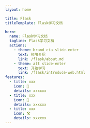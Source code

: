 ```yaml
---
layout: home

title: Flask
titleTemplate: Flask学习文档

hero:
  name: Flask学习文档
  tagline: Flask学习文档
  actions:
    - theme: brand cta slide-enter
      text: 模块介绍
      link: /flask/about.md
    - theme: alt slide-enter
      text: 开始学习
      link: /flask/introduce-web.html
features:
  - title: xxx
    icon: 🦾
    details: xxxxxx
  - title: xxx
    icon: 🎉
    details: xxxxxx
  - title: xxx
    icon: 🛠
    details: xxxxxx
---
```

<script setup>
import '../.vitepress/theme/styles/home.css'
</script>